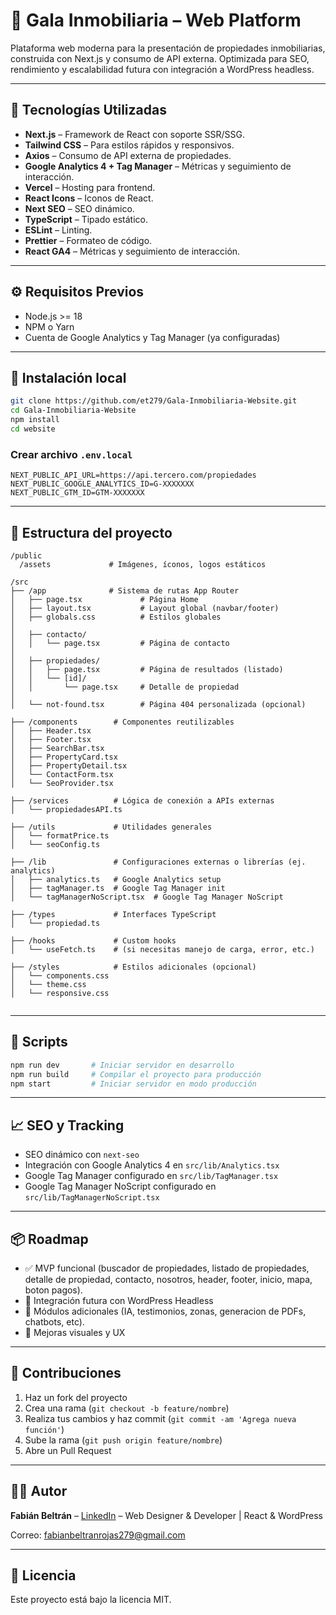 # 🏡 Gala Inmobiliaria – Web Platform

Plataforma web moderna para la presentación de propiedades inmobiliarias, construida con Next.js y consumo de API externa. Optimizada para SEO, rendimiento y escalabilidad futura con integración a WordPress headless.

---

## 🚀 Tecnologías Utilizadas

- **Next.js** – Framework de React con soporte SSR/SSG.
- **Tailwind CSS** – Para estilos rápidos y responsivos.
- **Axios** – Consumo de API externa de propiedades.
- **Google Analytics 4 + Tag Manager** – Métricas y seguimiento de interacción.
- **Vercel** – Hosting para frontend.
- **React Icons** – Iconos de React.
- **Next SEO** – SEO dinámico.
- **TypeScript** – Tipado estático.
- **ESLint** – Linting.
- **Prettier** – Formateo de código.
- **React GA4** – Métricas y seguimiento de interacción.
---

## ⚙️ Requisitos Previos

- Node.js >= 18
- NPM o Yarn
- Cuenta de Google Analytics y Tag Manager (ya configuradas)

---

## 🧱 Instalación local

```bash
git clone https://github.com/et279/Gala-Inmobiliaria-Website.git
cd Gala-Inmobiliaria-Website
npm install
cd website
```

### Crear archivo `.env.local`

```env
NEXT_PUBLIC_API_URL=https://api.tercero.com/propiedades
NEXT_PUBLIC_GOOGLE_ANALYTICS_ID=G-XXXXXXX
NEXT_PUBLIC_GTM_ID=GTM-XXXXXXX
```

---

## 🧭 Estructura del proyecto

```
/public
  /assets             # Imágenes, íconos, logos estáticos

/src
├── /app              # Sistema de rutas App Router
│   ├── page.tsx             # Página Home
│   ├── layout.tsx           # Layout global (navbar/footer)
│   ├── globals.css          # Estilos globales
│
│   ├── contacto/
│   │   └── page.tsx         # Página de contacto
│
│   ├── propiedades/
│   │   ├── page.tsx         # Página de resultados (listado)
│   │   └── [id]/
│   │       └── page.tsx     # Detalle de propiedad
│
│   └── not-found.tsx        # Página 404 personalizada (opcional)

├── /components        # Componentes reutilizables
│   ├── Header.tsx
│   ├── Footer.tsx
│   ├── SearchBar.tsx
│   ├── PropertyCard.tsx
│   ├── PropertyDetail.tsx
│   └── ContactForm.tsx 
│   └── SeoProvider.tsx 

├── /services          # Lógica de conexión a APIs externas
│   └── propiedadesAPI.ts

├── /utils             # Utilidades generales
│   └── formatPrice.ts
│   └── seoConfig.ts

├── /lib               # Configuraciones externas o librerías (ej. analytics)
│   ├── analytics.ts   # Google Analytics setup
│   ├── tagManager.ts  # Google Tag Manager init
│   └── tagManagerNoScript.tsx  # Google Tag Manager NoScript

├── /types             # Interfaces TypeScript
│   └── propiedad.ts

├── /hooks             # Custom hooks
│   └── useFetch.ts    # (si necesitas manejo de carga, error, etc.)

├── /styles            # Estilos adicionales (opcional)
│   └── components.css
│   └── theme.css
│   └── responsive.css


```

---

## 🧪 Scripts

```bash
npm run dev       # Iniciar servidor en desarrollo
npm run build     # Compilar el proyecto para producción
npm start         # Iniciar servidor en modo producción
```

---

## 📈 SEO y Tracking

- SEO dinámico con `next-seo`
- Integración con Google Analytics 4 en `src/lib/Analytics.tsx`
- Google Tag Manager configurado en `src/lib/TagManager.tsx`
- Google Tag Manager NoScript configurado en `src/lib/TagManagerNoScript.tsx`

---

## 📦 Roadmap

- ✅ MVP funcional (buscador de propiedades, listado de propiedades, detalle de propiedad, contacto, nosotros, header, footer, inicio, mapa, boton pagos).
- 🔄 Integración futura con WordPress Headless
- 🔄 Módulos adicionales (IA, testimonios, zonas, generacion de PDFs, chatbots, etc).
- 🔄 Mejoras visuales y UX

---

## 🤝 Contribuciones

1. Haz un fork del proyecto
2. Crea una rama (`git checkout -b feature/nombre`)
3. Realiza tus cambios y haz commit (`git commit -am 'Agrega nueva función'`)
4. Sube la rama (`git push origin feature/nombre`)
5. Abre un Pull Request

---

## 🧑‍💻 Autor

**Fabián Beltrán** – [LinkedIn](https://www.linkedin.com/in/fabian-beltran-/) – Web Designer & Developer | React & WordPress

Correo: [fabianbeltranrojas279@gmail.com](mailto:fabianbeltranrojas279@gmail.com)

---

## 📄 Licencia

Este proyecto está bajo la licencia MIT.

